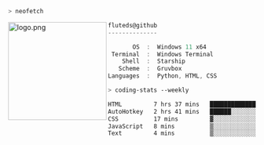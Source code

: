 ```zsh
> neofetch
```

<!--img align="left" src="https://github.com/fluteds.png" alt="logo.png" width="200"/>-->
<img align="left" src="https://external-content.duckduckgo.com/iu/?u=https%3A%2F%2F78.media.tumblr.com%2F975fca5f82161b190efdcaa05ffbd4ec%2Ftumblr_p6q6m9TJF01x3p3jmo1_500.png&f=1&nofb=1" alt="logo.png" width="200"/>

```csharp
fluteds@github
--------------

       OS  :  Windows 11 x64
 Terminal  :  Windows Terminal
    Shell  :  Starship
   Scheme  :  Gruvbox
Languages  :  Python, HTML, CSS
```

```zsh
> coding-stats --weekly
```

<!--START_SECTION:waka-->

```txt
HTML         7 hrs 37 mins   █████████████████▒░░░░░░░   69.60 %
AutoHotkey   2 hrs 41 mins   ██████░░░░░░░░░░░░░░░░░░░   24.50 %
CSS          17 mins         ▓░░░░░░░░░░░░░░░░░░░░░░░░   02.68 %
JavaScript   8 mins          ▒░░░░░░░░░░░░░░░░░░░░░░░░   01.28 %
Text         4 mins          ▒░░░░░░░░░░░░░░░░░░░░░░░░   00.72 %
```

<!--END_SECTION:waka-->
